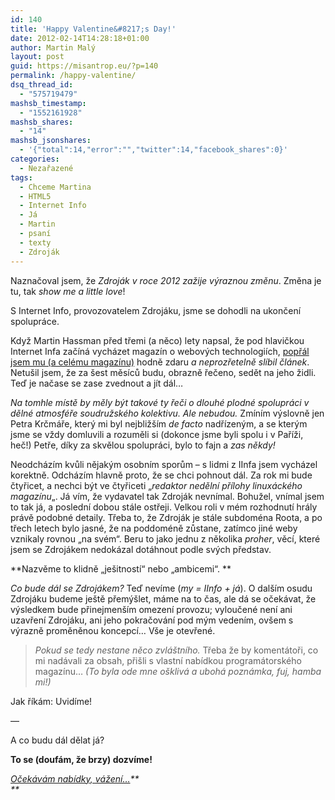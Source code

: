 ```yaml
---
id: 140
title: 'Happy Valentine&#8217;s Day!'
date: 2012-02-14T14:28:18+01:00
author: Martin Malý
layout: post
guid: https://misantrop.eu/?p=140
permalink: /happy-valentine/
dsq_thread_id:
  - "575719479"
mashsb_timestamp:
  - "1552161928"
mashsb_shares:
  - "14"
mashsb_jsonshares:
  - '{"total":14,"error":"","twitter":14,"facebook_shares":0}'
categories:
  - Nezařazené
tags:
  - Chceme Martina
  - HTML5
  - Internet Info
  - Já
  - Martin
  - psaní
  - texty
  - Zdroják
---
```

Naznačoval jsem, že _Zdroják v roce 2012 zažije výraznou změnu_. Změna je tu, tak _show me a little love_!

<!--more-->

S Internet Info, provozovatelem Zdrojáku, jsme se dohodli na ukončení spolupráce.

Když Martin Hassman před třemi (a něco) lety napsal, že pod hlavičkou Internet Infa začíná vycházet magazín o webových technologiích, [popřál jsem mu (a celému magazínu)](https://misantrop.eu/728614-hodne-stesti-zdrojaku.php) hodně zdaru _a neprozřetelně slíbil článek_. Netušil jsem, že za šest měsíců budu, obrazně řečeno, sedět na jeho židli. Teď je načase se zase zvednout a jít dál&#8230;

_Na tomhle místě by měly být takové ty řeči o dlouhé plodné spolupráci v dělné atmosféře soudružského kolektivu. Ale nebudou._ Zmíním výslovně jen Petra Krčmáře, který mi byl nejbližším _de facto_ nadřízeným, a se kterým jsme se vždy domluvili a rozuměli si (dokonce jsme byli spolu i v Paříži, heč!) Petře, díky za skvělou spolupráci, bylo to fajn a _zas někdy!_

Neodcházím kvůli nějakým osobním sporům &#8211; s lidmi z IInfa jsem vycházel korektně. Odcházím hlavně proto, že se chci pohnout dál. Za rok mi bude čtyřicet, a nechci být ve čtyřiceti &#8222;_redaktor nedělní přílohy linuxáckého magazínu_&#8222;. Já vím, že vydavatel tak Zdroják nevnímal. Bohužel, vnímal jsem to tak já, a poslední dobou stále ostřeji. Velkou roli v mém rozhodnutí hrály právě podobné detaily. Třeba to, že Zdroják je stále subdoména Roota, a po třech letech bylo jasné, že na poddoméně zůstane, zatímco jiné weby vznikaly rovnou &#8222;na svém&#8220;. Beru to jako jednu z několika _proher_, věcí, které jsem se Zdrojákem nedokázal dotáhnout podle svých představ.

**Nazvěme to klidně &#8222;ješitností&#8220; nebo &#8222;ambicemi&#8220;. **

_Co bude dál se Zdrojákem?_ Teď nevíme (_my = IInfo + já_). O dalším osudu Zdrojáku budeme ještě přemýšlet, máme na to čas, ale dá se očekávat, že výsledkem bude přinejmenším omezení provozu; vyloučené není ani uzavření Zdrojáku, ani jeho pokračování pod mým vedením, ovšem s výrazně proměněnou koncepcí&#8230; Vše je otevřené.

> _Pokud se tedy nestane něco zvláštního._ Třeba že by komentátoři, co mi nadávali za obsah, přišli s vlastní nabídkou programátorského magazínu&#8230; _(To byla ode mne ošklivá a ubohá poznámka, fuj, hamba mi!)_

Jak říkám: Uvidíme!

&#8212;

A co budu dál dělat já?

**To se (doufám, že brzy) dozvíme!** 

_[Očekávám nabídky, vážení&#8230;](https://chcememartina.cz/)**  
**_